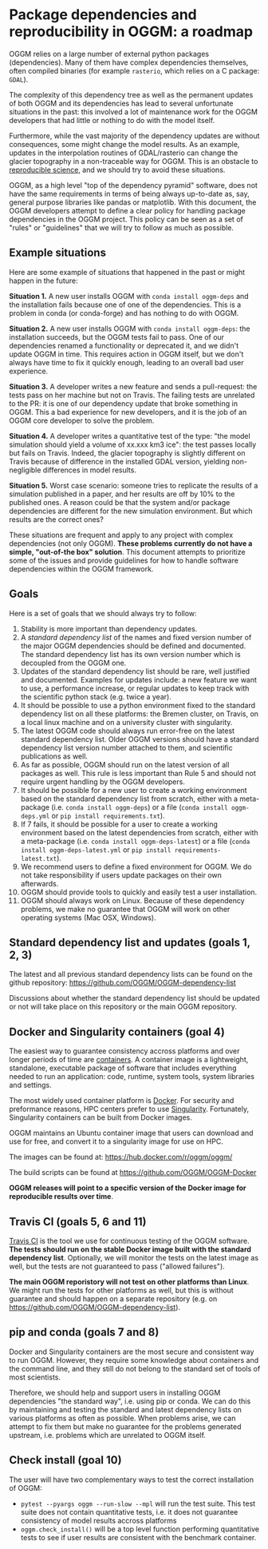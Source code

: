 # Package dependencies and reproducibility in OGGM: a roadmap


OGGM relies on a large number of external python packages (dependencies).
Many of them have complex dependencies themselves, often compiled binaries
(for example `rasterio`, which relies on a C package: `GDAL`).

The complexity of this dependency tree as well as the permanent updates of 
both OGGM and its dependencies has lead to several unfortunate situations
in the past: this involved a lot of maintenance work for the OGGM 
developers that had little or nothing to do with the model itself.

Furthermore, while the vast majority of the dependency updates are 
without consequences, some might change the model results. As an example,
updates in the interpolation routines of GDAL/rasterio can change the 
glacier topography in a non-traceable way for OGGM. This is an obstacle
to [reproducible science](https://en.wikipedia.org/wiki/Reproducibility), 
and we should try to avoid these situations.

OGGM, as a high level "top of the dependency pyramid" software, does not have
the same requirements in terms of being always up-to-date as, say, general
purpose libraries like pandas or matplotlib. With this document, the OGGM 
developers attempt to define a clear policy for handling package dependencies
in the OGGM project. This policy can be seen as a set of "rules" or 
"guidelines" that we will try to follow as much as possible.


## Example situations

Here are some example of situations that happened in the past or might happen
in the future:

**Situation 1.**
   A new user installs OGGM with `conda install oggm-deps` and the installation 
   fails because one of one of the dependencies. This 
   is a problem in conda (or conda-forge) and has nothing to do with OGGM.
   
**Situation 2.**
   A new user installs OGGM with `conda install oggm-deps`: the installation 
   succeeds, but the OGGM tests fail to pass. One of our dependencies 
   renamed a functionality or deprecated it, and we didn't update OGGM in time.
   This requires action in OGGM itself, but we don't always have time to 
   fix it quickly enough, leading to an overall bad user experience.
   
**Situation 3.**
   A developer writes a new feature and sends a pull-request: the tests pass
   on her machine but not on Travis. The failing tests are unrelated to the PR:
   it is one of our dependency update that broke something in OGGM. 
   This a bad experience for new developers, and it is the job of an OGGM core 
   developer to solve the problem. 
   
**Situation 4.**
   A developer writes a quantitative test of the type:
   "the model simulation should yield a volume of xx.xxx km3 ice": the test
   passes locally but fails on Travis. Indeed, the glacier topography is 
   slightly different on Travis because of difference in the installed GDAL
   version, yielding non-negligible differences in model results.
   
**Situation 5.**
   Worst case scenario: someone tries to replicate the results of a simulation
   published in a paper, and her results are off by 10% to the published 
   ones. A reason could be that the system and/or 
   package dependencies are different for the new simulation environment. But
   which results are the correct ones? 
  
These situations are frequent and apply to any project with complex 
dependencies (not only OGGM). **These problems currently do not have a simple,
"out-of-the box" solution**. This document attempts to prioritize some of the 
issues and provide guidelines for how to handle software dependencies 
within the OGGM framework.


## Goals

Here is a set of goals that we should always try to follow:

1. Stability is more important than dependency updates.
2. A *standard dependency list* of the names and fixed version number of the 
   major OGGM dependencies should be defined and documented. 
   The standard dependency list has 
   its own version number which is decoupled from the OGGM one.
3. Updates of the standard dependency list should be rare, well justified and
   documented. Examples for updates include: a new feature we 
   want to use, a performance increase, or regular updates to keep track with 
   the scientific python stack (e.g. twice a year).
4. It should be possible to use a python environment fixed to the standard
   dependency list on all these platforms: the Bremen cluster, on Travis, 
   on a local linux machine and on a university cluster with singularity.
5. The latest OGGM code should always run error-free on the latest standard 
   dependency list. Older OGGM versions should have a standard dependency list 
   version number attached to them, and scientific publications as well.
6. As far as possible, OGGM should run on the latest version of all packages
   as well. This rule is less important than Rule 5 and should not require
   urgent handling by the OGGM developers.
7. It should be possible for a new user to create a working environment based 
   on the standard dependency list from scratch, either with a meta-package
   (i.e. `conda install oggm-deps`) or a file 
   (`conda install oggm-deps.yml` or `pip install requirements.txt`).
8. If 7 fails, it should be possible for a user to create a working environment 
   based on the latest dependencies from scratch, either with a meta-package
   (i.e. `conda install oggm-deps-latest`) or a file 
   (`conda install oggm-deps-latest.yml` or 
   `pip install requirements-latest.txt`).
9. We recommend users to define a fixed environment for OGGM. We do not take 
   responsibility if users update packages on their own afterwards.
10. OGGM should provide tools to quickly and easily test a user installation.
11. OGGM should always work on Linux. Because of these dependency problems,
    we make no guarantee that OGGM will work on other operating systems 
    (Mac OSX, Windows).


## Standard dependency list and updates (goals 1, 2, 3)

The latest and all previous standard dependency lists can be found on the
github repository: https://github.com/OGGM/OGGM-dependency-list

Discussions about whether the standard dependency list should be updated or not
will take place on this repository or the main OGGM repository.


## Docker and Singularity containers (goal 4)

The easiest way to guarantee consistency accross platforms and over longer
periods of time are [containers](https://www.docker.com/resources/what-container).
A container image is a lightweight, standalone, executable package of software 
that includes everything needed to run an application: code, runtime, system 
tools, system libraries and settings.

The most widely used container platform is [Docker](https://www.docker.com/).
For security and preformance reasons, HPC centers prefer to use 
[Singularity](https://www.sylabs.io/). Fortunately, Singularity containers 
can be built from Docker images.

OGGM maintains an Ubuntu container image that users can download and use 
for free, and convert it to a singularity image for use on HPC.

The images can be found at: https://hub.docker.com/r/oggm/oggm/

The build scripts can be found at https://github.com/OGGM/OGGM-Docker

**OGGM releases will point to a specific version of the Docker image
for reproducible results over time**.


## Travis CI (goals 5, 6 and 11)

[Travis CI](https://travis-ci.org/OGGM/oggm) is the tool we use for continuous
testing of the OGGM software. **The tests should run on the stable
Docker image built with the standard dependency list**. Optionally,
we will monitor the tests on the latest image as well, but the tests are 
not guaranteed to pass ("allowed failures").

**The main OGGM reporistory will not test on other platforms than Linux**. 
We might run the tests for other platforms as well, but this is without 
guarantee and should happen on a separate repository (e.g. on 
https://github.com/OGGM/OGGM-dependency-list).


## pip and conda (goals 7 and 8)

Docker and Singularity containers are the most secure and consistent way to 
run OGGM. However, they require some knowledge about containers and the 
command line, and they still do not belong to the standard set of tools 
of most scientists.

Therefore, we should help and support users in installing OGGM dependencies
"the standard way", i.e. using pip or conda. We can do this by maintaining 
and testing the standard and latest dependency lists on various platforms
as often as possible. When problems arise, we can attempt to fix them but
make no guarantee for the problems generated upstream, i.e. problems which are 
unrelated to OGGM itself.


## Check install (goal 10)

The user will have two complementary ways to test the correct installation
of OGGM:
- `pytest --pyargs oggm --run-slow --mpl` will run the test suite. This test
  suite does not contain quantitative tests, i.e. it does not guarantee
  consistency of model results accross platforms
- `oggm.check_install()` will be a top level function performing quantitative 
  tests to see if user results are consistent with the benchmark container.
